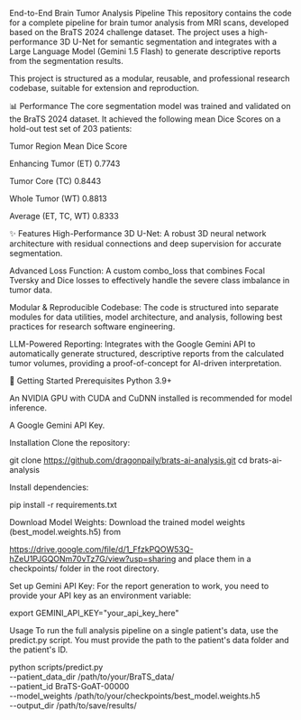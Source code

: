 End-to-End Brain Tumor Analysis Pipeline
This repository contains the code for a complete pipeline for brain tumor analysis from MRI scans, developed based on the BraTS 2024 challenge dataset. The project uses a high-performance 3D U-Net for semantic segmentation and integrates with a Large Language Model (Gemini 1.5 Flash) to generate descriptive reports from the segmentation results.

This project is structured as a modular, reusable, and professional research codebase, suitable for extension and reproduction.

📊 Performance
The core segmentation model was trained and validated on the BraTS 2024 dataset. It achieved the following mean Dice Scores on a hold-out test set of 203 patients:

Tumor Region                   Mean Dice Score

Enhancing Tumor (ET)            0.7743



Tumor Core (TC)                 0.8443



Whole Tumor (WT)                0.8813



Average (ET, TC, WT)            0.8333



✨ Features
High-Performance 3D U-Net: A robust 3D neural network architecture with residual connections and deep supervision for accurate segmentation.

Advanced Loss Function: A custom combo_loss that combines Focal Tversky and Dice losses to effectively handle the severe class imbalance in tumor data.

Modular & Reproducible Codebase: The code is structured into separate modules for data utilities, model architecture, and analysis, following best practices for research software engineering.

LLM-Powered Reporting: Integrates with the Google Gemini API to automatically generate structured, descriptive reports from the calculated tumor volumes, providing a proof-of-concept for AI-driven interpretation.

🚀 Getting Started
Prerequisites
Python 3.9+

An NVIDIA GPU with CUDA and CuDNN installed is recommended for model inference.

A Google Gemini API Key.

Installation
Clone the repository:

git clone https://github.com/dragonpaily/brats-ai-analysis.git 
cd brats-ai-analysis


Install dependencies:

pip install -r requirements.txt


Download Model Weights:
Download the trained model weights (best_model.weights.h5) from 

https://drive.google.com/file/d/1_FfzkPQOW53Q-hZeU1PJGQONm70vTz7G/view?usp=sharing
 and place them in a checkpoints/ folder in the root directory.

Set up Gemini API Key:
For the report generation to work, you need to provide your API key as an environment variable:

export GEMINI_API_KEY="your_api_key_here"


Usage
To run the full analysis pipeline on a single patient's data, use the predict.py script. You must provide the path to the patient's data folder and the patient's ID.

python scripts/predict.py \
    --patient_data_dir /path/to/your/BraTS_data/ \
    --patient_id BraTS-GoAT-00000 \
    --model_weights /path/to/your/checkpoints/best_model.weights.h5 \
    --output_dir /path/to/save/results/

